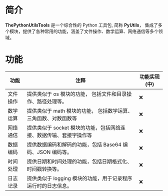 # 简介
**ThePythonUtilsTools** 是一个综合性的 Python 工具包, 简称 **PyUtils**，
集成了多个模块，提供了各种常用的功能，涵盖了文件操作、数学运算、网络通信等多个领域。

# 功能
|  功能  | 注释 | 功能实现(中)|
|-------|-----|------|
|文件操作 | 提供类似于 os 模块的功能， 包括文件和目录操作、路径处理等。 |  ❌  |
|数学运算 | 提供类似于 math 模块的功能， 包括数学运算、三角函数、对数函数等 |  ❌  |
|网络通信 | 提供类似于 socket 模块的功能，包括网络连接、数据传输、套接字操作等 |  ❌  |
|数据编码 | 提供数据编码和解码的功能，包括 Base64 编码、JSON 编码等。 |  ❌  |
|时间处理 | 提供日期和时间处理的功能，包括日期格式化、时间戳转换等。 |  ❌  |
|日志记录 | 提供类似于 logging 模块的功能，用于记录程序运行时的日志信息。 |  ❌  |
